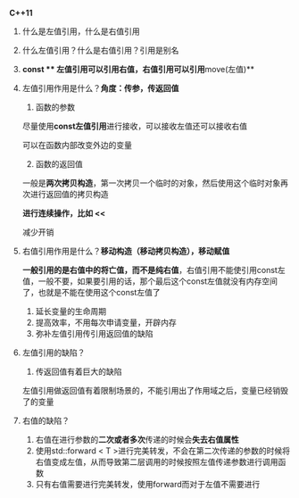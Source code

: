**C++11**
1. 什么是左值引用，什么是右值引用

2. 什么左值引用？什么是右值引用？引用是别名

3. **const ** 左值引用可以引用右值，右值引用可以引用**move(左值)**

4. 左值引用作用是什么？**角度：传参，传返回值**
   1. 函数的参数

   尽量使用**const左值引用**进行接收，可以接收左值还可以接收右值

   可以在函数内部改变外边的变量

   2. 函数的返回值

   一般是**两次拷贝构造**，第一次拷贝一个临时的对象，然后使用这个临时对象再次进行返回值的拷贝构造

   **进行连续操作，比如 <<**

   减少开销

5. 右值引用作用是什么？**移动构造（移动拷贝构造），移动赋值**

   **一般引用的是右值中的将亡值，而不是纯右值**，右值引用不能使引用const左值，一般不要，如果要引用的话，那个最后这个const左值就没有内存空间了，也就是不能在使用这个const左值了

   1. 延长变量的生命周期
   2. 提高效率，不用每次申请变量，开辟内存
   3. 弥补左值引用传引用返回值的缺陷

6. 左值引用的缺陷？

   1.  传返回值有着巨大的缺陷

   左值引用做返回值有着限制场景的，不能引用出了作用域之后，变量已经销毁了的变量

7. 右值的缺陷？

   1. 右值在进行参数的**二次或者多次**传递的时候会**失去右值属性**
   2. 使用std::forward < T >进行完美转发，不会在第二次传递的参数的时候将右值变成左值，从而导致第二层调用的时候按照左值传递参数进行调用函数
   3. 只有右值需要进行完美转发，使用forward而对于左值不需要进行